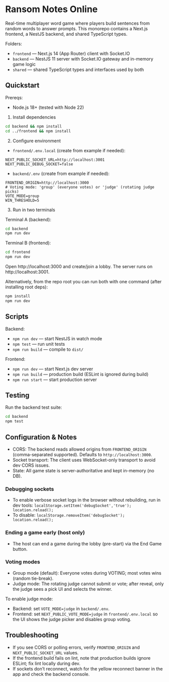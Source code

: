 # Ransom Notes Online

Real-time multiplayer word game where players build sentences from random words to answer prompts. This monorepo contains a Next.js frontend, a NestJS backend, and shared TypeScript types.

Folders:
- `frontend` — Next.js 14 (App Router) client with Socket.IO
- `backend` — NestJS 11 server with Socket.IO gateway and in-memory game logic
- `shared` — shared TypeScript types and interfaces used by both

## Quickstart

Prereqs:
- Node.js 18+ (tested with Node 22)

1) Install dependencies

```bash
cd backend && npm install
cd ../frontend && npm install
```

2) Configure environment

- `frontend/.env.local` (create from example if needed):

```
NEXT_PUBLIC_SOCKET_URL=http://localhost:3001
NEXT_PUBLIC_DEBUG_SOCKET=false
```

- `backend/.env` (create from example if needed):

```
FRONTEND_ORIGIN=http://localhost:3000
# Voting mode: 'group' (everyone votes) or 'judge' (rotating judge picks)
VOTE_MODE=group
WIN_THRESHOLD=5
```

3) Run in two terminals

Terminal A (backend):

```bash
cd backend
npm run dev
```

Terminal B (frontend):

```bash
cd frontend
npm run dev
```

Open http://localhost:3000 and create/join a lobby. The server runs on http://localhost:3001.

Alternatively, from the repo root you can run both with one command (after installing root deps):

```bash
npm install
npm run dev
```

## Scripts

Backend:
- `npm run dev` — start NestJS in watch mode
- `npm test` — run unit tests
- `npm run build` — compile to `dist/`

Frontend:
- `npm run dev` — start Next.js dev server
- `npm run build` — production build (ESLint is ignored during build)
- `npm run start` — start production server

## Testing

Run the backend test suite:

```bash
cd backend
npm test
```

## Configuration & Notes

- CORS: The backend reads allowed origins from `FRONTEND_ORIGIN` (comma-separated supported). Defaults to `http://localhost:3000`.
- Socket transport: The client uses WebSocket-only transport to avoid dev CORS issues.
- State: All game state is server-authoritative and kept in-memory (no DB).

### Debugging sockets
- To enable verbose socket logs in the browser without rebuilding, run in dev tools:
	`localStorage.setItem('debugSocket','true'); location.reload();`
- To disable: `localStorage.removeItem('debugSocket'); location.reload();`

### Ending a game early (host only)
- The host can end a game during the lobby (pre-start) via the End Game button.

### Voting modes
- Group mode (default): Everyone votes during VOTING; most votes wins (random tie-break).
- Judge mode: The rotating judge cannot submit or vote; after reveal, only the judge sees a pick UI and selects the winner.

To enable judge mode:
- Backend: set `VOTE_MODE=judge` in `backend/.env`.
- Frontend: set `NEXT_PUBLIC_VOTE_MODE=judge` in `frontend/.env.local` so the UI shows the judge picker and disables group voting.

## Troubleshooting

- If you see CORS or polling errors, verify `FRONTEND_ORIGIN` and `NEXT_PUBLIC_SOCKET_URL` values.
- If the frontend build fails on lint, note that production builds ignore ESLint; fix lint locally during dev.
- If sockets don’t reconnect, watch for the yellow reconnect banner in the app and check the backend console.
